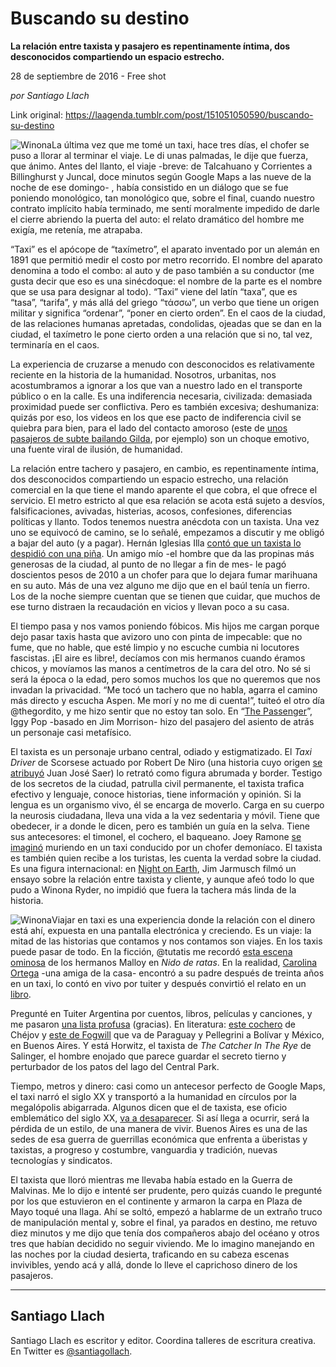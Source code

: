 # Buscando su destino

**La relación entre taxista y pasajero es repentinamente íntima, dos desconocidos compartiendo un espacio estrecho.**

28 de septiembre de 2016 - Free shot

_por Santiago Llach_

Link original: https://laagenda.tumblr.com/post/151051050590/buscando-su-destino

![Winona](https://64.media.tumblr.com/3244a8c11f40193f7be1c892a4fd57e8/tumblr_inline_pk0l8wcIBV1t6q87u_500.jpg)La última vez que me tomé un taxi, hace tres días, el chofer se puso a llorar al terminar el viaje. Le di unas palmadas, le dije que fuerza, que ánimo. Antes del llanto, el viaje -breve: de Talcahuano y Corrientes a Billinghurst y Juncal, doce minutos según Google Maps a las nueve de la noche de ese domingo- , había consistido en un diálogo que se fue poniendo monológico, tan monológico que, sobre el final, cuando nuestro contrato implícito había terminado, me sentí moralmente impedido de darle el cierre abriendo la puerta del auto: el relato dramático del hombre me exigía, me retenía, me atrapaba.

“Taxi” es el apócope de “taxímetro”, el aparato inventado por un alemán en 1891 que permitió medir el costo por metro recorrido. El nombre del aparato denomina a todo el combo: al auto y de paso también a su conductor (me gusta decir que eso es una sinécdoque: el nombre de la parte es el nombre que se usa para designar al todo). “Taxi” viene del latín “taxa”, que es “tasa”, “tarifa”, y más allá del griego “τάσσω”, un verbo que tiene un origen militar y significa “ordenar”, “poner en cierto orden”. En el caos de la ciudad, de las relaciones humanas apretadas, condolidas, ojeadas que se dan en la ciudad, el taxímetro le pone cierto orden a una relación que si no, tal vez, terminaría en el caos.

La experiencia de cruzarse a menudo con desconocidos es relativamente reciente en la historia de la humanidad. Nosotros, urbanitas, nos acostumbramos a ignorar a los que van a nuestro lado en el transporte público o en la calle. Es una indiferencia necesaria, civilizada: demasiada proximidad puede ser conflictiva. Pero es también excesiva; deshumaniza: quizás por eso, los videos en los que ese pacto de indiferencia civil se quiebra para bien, para el lado del contacto amoroso (este de [unos pasajeros de subte bailando Gilda](https://www.youtube.com/watch?v=wR99lFSUtZc&list=PLQoZK6p-dtQnZdMSXQr42_Xs-OKWKDfPo), por ejemplo) son un choque emotivo, una fuente viral de ilusión, de humanidad.

La relación entre tachero y pasajero, en cambio, es repentinamente íntima, dos desconocidos compartiendo un espacio estrecho, una relación comercial en la que tiene el mando aparente el que cobra, el que ofrece el servicio. El metro estricto al que esa relación se acota está sujeto a desvíos, falsificaciones, avivadas, histerias, acosos, confesiones, diferencias políticas y llanto. Todos tenemos nuestra anécdota con un taxista. Una vez uno se equivocó de camino, se lo señalé, empezamos a discutir y me obligó a bajar del auto (y a pagar). Hernán Iglesias Illa [contó que un taxista lo despidió con una piña](http://www.lanacion.com.ar/1772110-por-que-desconfiar-de-las-anecdotas). Un amigo mío -el hombre que da las propinas más generosas de la ciudad, al punto de no llegar a fin de mes- le pagó doscientos pesos de 2010 a un chofer para que lo dejara fumar marihuana en su auto. Más de una vez alguno me dijo que en el baúl tenía un fierro. Los de la noche siempre cuentan que se tienen que cuidar, que muchos de ese turno distraen la recaudación en vicios y llevan poco a su casa.

El tiempo pasa y nos vamos poniendo fóbicos. Mis hijos me cargan porque dejo pasar taxis hasta que avizoro uno con pinta de impecable: que no fume, que no hable, que esté limpio y no escuche cumbia ni locutores fascistas. ¡El aire es libre!, decíamos con mis hermanos cuando éramos chicos, y movíamos las manos a centímetros de la cara del otro. No sé si será la época o la edad, pero somos muchos los que no queremos que nos invadan la privacidad. “Me tocó un tachero que no habla, agarra el camino más directo y escucha Aspen. Me morí y no me di cuenta!”, tuiteó el otro día @thegordito, y me hizo sentir que no estoy tan solo. En “[The Passenger](https://www.youtube.com/watch?v=hLhN__oEHaw)”, Iggy Pop -basado en Jim Morrison- hizo del pasajero del asiento de atrás un personaje casi metafísico.

El taxista es un personaje urbano central, odiado y estigmatizado. El *Taxi Driver* de Scorsese actuado por Robert De Niro (una historia cuyo origen [se atribuyó](https://t.umblr.com/redirect?z=https%3A%2F%2Fwww.facebook.com%2Fserodino.enpie%2Fposts%2F1434388266847010&t=ZDUxMGQ3ZDVmYWNjNjgyZDJlOGYzY2EzMWI4NzFkNGM5Nzk3YWU0Nyx5Zzh4NWFNUw%3D%3D&b=t%3AXDz46txpppLgDp7rJlWQpw&p=https%3A%2F%2Flaagenda.tumblr.com%2Fpost%2F151051050590%2Fbuscando-su-destino&m=1&ts=1705438586) Juan José Saer) lo retrató como figura abrumada y border. Testigo de los secretos de la ciudad, patrulla civil permanente, el taxista trafica efectivo y lenguaje, conoce historias, tiene información y opinión. Si la lengua es un organismo vivo, él se encarga de moverlo. Carga en su cuerpo la neurosis ciudadana, lleva una vida a la vez sedentaria y móvil. Tiene que obedecer, ir a donde le dicen, pero es también un guía en la selva. Tiene sus antecesores: el timonel, el cochero, el baqueano. Joey Ramone [se imaginó](https://www.youtube.com/watch?v=ACLBLLV3Hc4) muriendo en un taxi conducido por un chofer demoníaco. El taxista es también quien recibe a los turistas, les cuenta la verdad sobre la ciudad. Es una figura internacional: en [Night on Earth](https://www.youtube.com/watch?v=o_ESHkySoJs), Jim Jarmusch filmó un ensayo sobre la relación entre taxista y cliente, y aunque afeó todo lo que pudo a Winona Ryder, no impidió que fuera la tachera más linda de la historia.

![Winona](https://64.media.tumblr.com/3244a8c11f40193f7be1c892a4fd57e8/tumblr_inline_pk0l8wcIBV1t6q87u_250.jpg)Viajar en taxi es una experiencia donde la relación con el dinero está ahí, expuesta en una pantalla electrónica y creciendo. Es un viaje: la mitad de las historias que contamos y nos contamos son viajes. En los taxis puede pasar de todo. En la ficción, @tutatis me recordó [esta escena ominosa](https://www.youtube.com/watch?v=uBiewQrpBBA) de los hermanos Malloy en *Nido de ratas*. En la realidad, [Carolina Ortega](http://www.lanacion.com.ar/1584174-la-charla-con-su-padre-tras-encontrarlo-en-un-taxi-30-anos-despues) -una amiga de la casa- encontró a su padre después de treinta años en un taxi, lo contó en vivo por tuiter y después convirtió el relato en un [libro](http://www.megustaleer.com.ar/libro/taxi/AR16167). 

Pregunté en Tuiter Argentina por cuentos, libros, películas y canciones, y me pasaron [una lista profusa](https://twitter.com/santiagollach/status/780792924585992192) (gracias). En literatura: [este cochero](http://ciudadseva.com/texto/la-tristeza/) de Chéjov y [este de Fogwill](http://www.bn.gov.ar/abanico/dos-hilitos-de-sangre) que va de Paraguay y Pellegrini a Bolívar y México, en Buenos Aires. Y está Horwitz, el taxista de *The Catcher In The Rye* de Salinger, el hombre enojado que parece guardar el secreto tierno y perturbador de los patos del lago del Central Park.

Tiempo, metros y dinero: casi como un antecesor perfecto de Google Maps, el taxi narró el siglo XX y transportó a la humanidad en círculos por la megalópolis abigarrada. Algunos dicen que el de taxista, ese oficio emblemático del siglo XX, [va a desaparecer](https://palabragermen.wordpress.com/2015/04/26/taxi/). Si así llega a ocurrir, será la pérdida de un estilo, de una manera de vivir. Buenos Aires es una de las sedes de esa guerra de guerrillas económica que enfrenta a überistas y taxistas, a progreso y costumbre, vanguardia y tradición, nuevas tecnologías y sindicatos.

El taxista que lloró mientras me llevaba había estado en la Guerra de Malvinas. Me lo dijo e  intenté ser prudente, pero quizás cuando le pregunté por los que estuvieron en el continente y armaron la carpa en Plaza de Mayo toqué una llaga. Ahí se soltó, empezó a hablarme de un extraño truco de manipulación mental y, sobre el final, ya parados en destino, me retuvo diez minutos y me dijo que tenía dos compañeros abajo del océano y otros tres que habían decidido no seguir viviendo. Me lo imagino manejando en las noches por la ciudad desierta, traficando en su cabeza escenas invivibles, yendo acá y allá, donde lo lleve el caprichoso dinero de los pasajeros.



---

 Santiago Llach
---------------

 Santiago Llach es escritor y editor. Coordina talleres de escritura creativa. En Twitter es [@santiagollach](https://twitter.com/santiagollach). 

